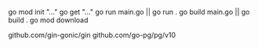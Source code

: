 go mod init "..."
go get "..."
go run main.go || go run .
go build main.go || go build .
go mod download

github.com/gin-gonic/gin
github.com/go-pg/pg/v10